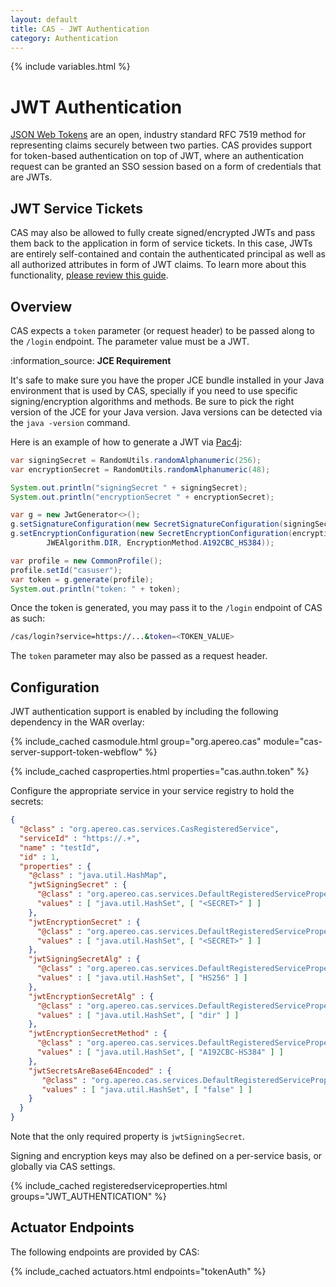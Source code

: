 ```yaml
---
layout: default
title: CAS - JWT Authentication
category: Authentication
---
```

{% include variables.html %}


# JWT Authentication

[JSON Web Tokens](http://jwt.io/) are an open, industry standard RFC 7519 method for representing claims securely between two parties.
CAS provides support for token-based authentication on top of JWT, where an authentication request can be granted an SSO session based
on a form of credentials that are JWTs.

## JWT Service Tickets

CAS may also be allowed to fully create signed/encrypted JWTs and pass them back to the application in form of service tickets.
In this case, JWTs are entirely self-contained and contain the authenticated principal as well as all authorized attributes
in form of JWT claims. To learn more about this functionality, [please review this guide](../installation/Configure-ServiceTicket-JWT.html).

## Overview

CAS expects a `token` parameter (or request header) to be passed along to the `/login` endpoint. The parameter value must be a JWT.

<div class="alert alert-info">:information_source: <strong>JCE Requirement</strong><p>It's safe to make sure you have 
the proper JCE bundle installed in your Java environment that is used by CAS, specially if you need to use specific 
signing/encryption algorithms and methods. Be sure to pick the right version of the JCE for your Java version. Java 
versions can be detected via the <code>java -version</code> command.</p></div>

Here is an example of how to generate a JWT via [Pac4j](https://github.com/pac4j/pac4j):

```java
var signingSecret = RandomUtils.randomAlphanumeric(256);
var encryptionSecret = RandomUtils.randomAlphanumeric(48);

System.out.println("signingSecret " + signingSecret);
System.out.println("encryptionSecret " + encryptionSecret);

var g = new JwtGenerator<>();
g.setSignatureConfiguration(new SecretSignatureConfiguration(signingSecret, JWSAlgorithm.HS256));
g.setEncryptionConfiguration(new SecretEncryptionConfiguration(encryptionSecret,
        JWEAlgorithm.DIR, EncryptionMethod.A192CBC_HS384));

var profile = new CommonProfile();
profile.setId("casuser");
var token = g.generate(profile);
System.out.println("token: " + token);
```

Once the token is generated, you may pass it to the `/login` endpoint of CAS as such:

```bash
/cas/login?service=https://...&token=<TOKEN_VALUE>
```

The `token` parameter may also be passed as a request header.

## Configuration

JWT authentication support is enabled by including the following dependency in the WAR overlay:

{% include_cached casmodule.html group="org.apereo.cas" module="cas-server-support-token-webflow" %}

{% include_cached casproperties.html properties="cas.authn.token" %}

Configure the appropriate service in your service registry to hold the secrets:

```json
{
  "@class" : "org.apereo.cas.services.CasRegisteredService",
  "serviceId" : "https://.+",
  "name" : "testId",
  "id" : 1,
  "properties" : {
    "@class" : "java.util.HashMap",
    "jwtSigningSecret" : {
      "@class" : "org.apereo.cas.services.DefaultRegisteredServiceProperty",
      "values" : [ "java.util.HashSet", [ "<SECRET>" ] ]
    },
    "jwtEncryptionSecret" : {
      "@class" : "org.apereo.cas.services.DefaultRegisteredServiceProperty",
      "values" : [ "java.util.HashSet", [ "<SECRET>" ] ]
    },
    "jwtSigningSecretAlg" : {
      "@class" : "org.apereo.cas.services.DefaultRegisteredServiceProperty",
      "values" : [ "java.util.HashSet", [ "HS256" ] ]
    },
    "jwtEncryptionSecretAlg" : {
      "@class" : "org.apereo.cas.services.DefaultRegisteredServiceProperty",
      "values" : [ "java.util.HashSet", [ "dir" ] ]
    },
    "jwtEncryptionSecretMethod" : {
      "@class" : "org.apereo.cas.services.DefaultRegisteredServiceProperty",
      "values" : [ "java.util.HashSet", [ "A192CBC-HS384" ] ]
    },
    "jwtSecretsAreBase64Encoded" : {
       "@class" : "org.apereo.cas.services.DefaultRegisteredServiceProperty",
       "values" : [ "java.util.HashSet", [ "false" ] ]
    }
  }
}
```

Note that the only required property is `jwtSigningSecret`.

Signing and encryption keys may also be defined on a per-service basis, or globally via CAS settings.

{% include_cached registeredserviceproperties.html groups="JWT_AUTHENTICATION" %}

## Actuator Endpoints

The following endpoints are provided by CAS:

{% include_cached actuators.html endpoints="tokenAuth" %}
